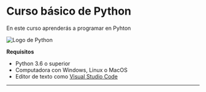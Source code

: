 # Curso básico de Python

En este curso aprenderás a programar en Pyhton

![Logo de Python]([imagenes\python.png](https://github.com/i4meduardo/curso-basico-python/blob/main/imagenes/python.png))

**Requisitos**
- Python 3.6 o superior 
- Computadora con Windows, Linux o MacOS
- Editor de texto como [Visual Studio Code](https://code.visualstudio.com)

----------------------------------------------------------------------------------------------------------------------------

